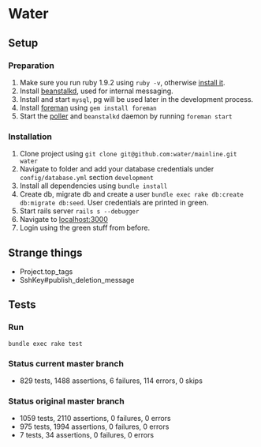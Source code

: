 # Water

## Setup

### Preparation

1. Make sure you run ruby 1.9.2 using `ruby -v`, otherwise [install it](http://railscasts.com/episodes/310-getting-started-with-rails).
2. Install [beanstalkd](http://kr.github.com/beanstalkd/), used for internal messaging.
3. Install and start `mysql`, pg will be used later in the development process.
4. Install [foreman](http://railscasts.com/episodes/281-foreman) using `gem install foreman`
5. Start the [poller](https://github.com/water/mainline/blob/master/script/poller) and `beanstalkd` daemon by running `foreman start`

### Installation

1. Clone project using `git clone git@github.com:water/mainline.git water`
2. Navigate to folder and add your database credentials under `config/database.yml` section `development`
3. Install all dependencies using `bundle install`
4. Create db, migrate db and create a user `bundle exec rake db:create db:migrate db:seed`. User credentials are printed in green.
5. Start rails server `rails s --debugger`
6. Navigate to [localhost:3000](http://localhost:3000)
7. Login using the green stuff from before.

## Strange things

- Project.top_tags
- SshKey#publish_deletion_message

## Tests

### Run

`bundle exec rake test`

### Status current master branch

- 829 tests, 1488 assertions, 6 failures, 114 errors, 0 skips

### Status original master branch

- 1059 tests, 2110 assertions, 0 failures, 0 errors
- 975 tests, 1994 assertions, 0 failures, 0 errors
- 7 tests, 34 assertions, 0 failures, 0 errors